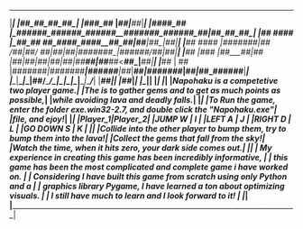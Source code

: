  _______________________________________________________________________________________
|_______________________________________________________________________________________|
|___##\___##\_______________________________##\_________________##\_____________________|
|___###\__## |______________________________##_|________________##_|____________________|
|___####\_## |_######\___######\___######\__#######\___######\__##_|__##\_##\___##\_____|
|___## ##\## |_\____##\_## ___##\_##____##\_##____##\__\____##\_##_|_##__|##_|__##_|____|
|___## \#### |_#######_|## /__##_|##_/  ##_|##_|__##_|_#######_|######__/_##_|__##_|____|
|___## |\### |##____##_|## |__##_|##_|__##_|##_|__##_|##____##_|##___##<__##_|__##_|____|
|___## | \## |\#######_|#######__|\######__|##_|__##_|\#######_|##_|_\##\_\######__|____|
|___\__|__\__|_\_______|##______/__\______/_\__|__\__|_\_______|\__|__\__|_\______/_____|
|_______________________##_|____________________________________________________________|
|_______________________##_|____________________________________________________________|
|_______________________\__|____________________________________________________________|
|_______________________________________________________________________________________|
|_______________________________________________________________________________________|
|___Napohaku is a competetive two player game.__________________________________________|
|___The is to gather gems and to get as much points as possible,________________________|
|___while avoiding lava and deadly falls._______________________________________________|
|_______________________________________________________________________________________|
|___To Run the game, enter the folder exe.win32-2.7, and double click the "Napohaku.exe"|
|___file, and ejoy!_____________________________________________________________________|
|_______________________________________________________________________________________|
|___________Player_1____|______Player_2_________________________________________________|
|___JUMP_______ W ______|______ I ______________________________________________________|
|___LEFT_______ A ______|______ J ______________________________________________________|
|___RIGHT______ D ______|______ L ______________________________________________________|
|___GO DOWN____ S ______|______ K ______________________________________________________|
|_______________________________________________________________________________________|
|___Collide into the other player to bump them, try to bump them into the lava!_________|
|___Collect the gems that fall from the sky!____________________________________________|
|___Watch the time, when it hits zero, your dark side comes out.________________________|
|_______________________________________________________________________________________|
|__ My experience in creating this game has been incredibly informative, _______________|
|__ this game has been the most complicated and complete game i have worked on. ________|
|__ Considering I have built this game from scratch using only Python and a ____________|
|__ graphics library Pygame, I have learned a ton about optimizing visuals. ____________|
|__ I still have much to learn and I look forward to it! _______________________________|
|_______________________________________________________________________________________|
|_______________________________________________________________________________________|
